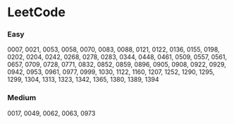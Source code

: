 # LeetCode
### Easy
0007, 0021, 0053, 0058, 0070, 0083, 0088, 0121, 0122, 0136, 0155, 0198, 0202, 0204, 0242, 0268, 0278, 0283, 0344, 0448, 0461, 0509, 0557, 0561, 0657, 0709, 0728, 0771, 0832, 0852, 0859, 0896, 0905, 0908, 0922, 0929, 0942, 0953, 0961, 0977, 0999, 1030, 1122, 1160, 1207, 1252, 1290, 1295, 1299, 1304, 1313, 1323, 1342, 1365, 1380, 1389, 1394
### Medium
0017, 0049, 0062, 0063, 0973
